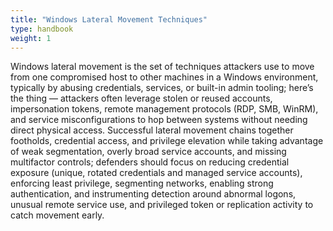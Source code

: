 ```yaml
---
title: "Windows Lateral Movement Techniques"
type: handbook
weight: 1
---
```


Windows lateral movement is the set of techniques attackers use to move from one compromised host to other machines in a Windows environment, typically by abusing credentials, services, or built-in admin tooling; here’s the thing — attackers often leverage stolen or reused accounts, impersonation tokens, remote management protocols (RDP, SMB, WinRM), and service misconfigurations to hop between systems without needing direct physical access. Successful lateral movement chains together footholds, credential access, and privilege elevation while taking advantage of weak segmentation, overly broad service accounts, and missing multifactor controls; defenders should focus on reducing credential exposure (unique, rotated credentials and managed service accounts), enforcing least privilege, segmenting networks, enabling strong authentication, and instrumenting detection around abnormal logons, unusual remote service use, and privileged token or replication activity to catch movement early.




